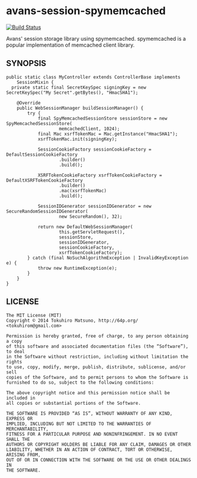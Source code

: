 # avans-session-spymemcached

[![Build Status](https://travis-ci.org/tokuhirom/avans-session-spymemcached.svg?branch=master)](https://travis-ci.org/tokuhirom/avans-session-spymemcached)

Avans' session storage library using spymemcached.
spymemcached is a popular implementation of memcached client library.

## SYNOPSIS

    public static class MyController extends ControllerBase implements
        SessionMixin {
      private static final SecretKeySpec signingKey = new SecretKeySpec("My Secret".getBytes(), "HmacSHA1");

		@Override
		public WebSessionManager buildSessionManager() {
			try {
				final SpyMemcachedSessionStore sessionStore = new SpyMemcachedSessionStore(
						memcachedClient, 1024);
				final Mac xsrfTokenMac = Mac.getInstance("HmacSHA1");
				xsrfTokenMac.init(signingKey);

				SessionCookieFactory sessionCookieFactory = DefaultSessionCookieFactory
						.builder()
						.build();

				XSRFTokenCookieFactory xsrfTokenCookieFactory = DefaultXSRFTokenCookieFactory
						.builder()
						.mac(xsrfTokenMac)
						.build();

				SessionIDGenerator sessionIDGenerator = new SecureRandomSessionIDGenerator(
						new SecureRandom(), 32);

				return new DefaultWebSessionManager(
						this.getServletRequest(),
						sessionStore,
						sessionIDGenerator,
						sessionCookieFactory,
						xsrfTokenCookieFactory);
			} catch (final NoSuchAlgorithmException | InvalidKeyException e) {
				throw new RuntimeException(e);
			}
		}
    }

## LICENSE

    The MIT License (MIT)
    Copyright © 2014 Tokuhiro Matsuno, http://64p.org/ <tokuhirom@gmail.com>

    Permission is hereby granted, free of charge, to any person obtaining a copy
    of this software and associated documentation files (the “Software”), to deal
    in the Software without restriction, including without limitation the rights
    to use, copy, modify, merge, publish, distribute, sublicense, and/or sell
    copies of the Software, and to permit persons to whom the Software is
    furnished to do so, subject to the following conditions:

    The above copyright notice and this permission notice shall be included in
    all copies or substantial portions of the Software.

    THE SOFTWARE IS PROVIDED “AS IS”, WITHOUT WARRANTY OF ANY KIND, EXPRESS OR
    IMPLIED, INCLUDING BUT NOT LIMITED TO THE WARRANTIES OF MERCHANTABILITY,
    FITNESS FOR A PARTICULAR PURPOSE AND NONINFRINGEMENT. IN NO EVENT SHALL THE
    AUTHORS OR COPYRIGHT HOLDERS BE LIABLE FOR ANY CLAIM, DAMAGES OR OTHER
    LIABILITY, WHETHER IN AN ACTION OF CONTRACT, TORT OR OTHERWISE, ARISING FROM,
    OUT OF OR IN CONNECTION WITH THE SOFTWARE OR THE USE OR OTHER DEALINGS IN
    THE SOFTWARE.
